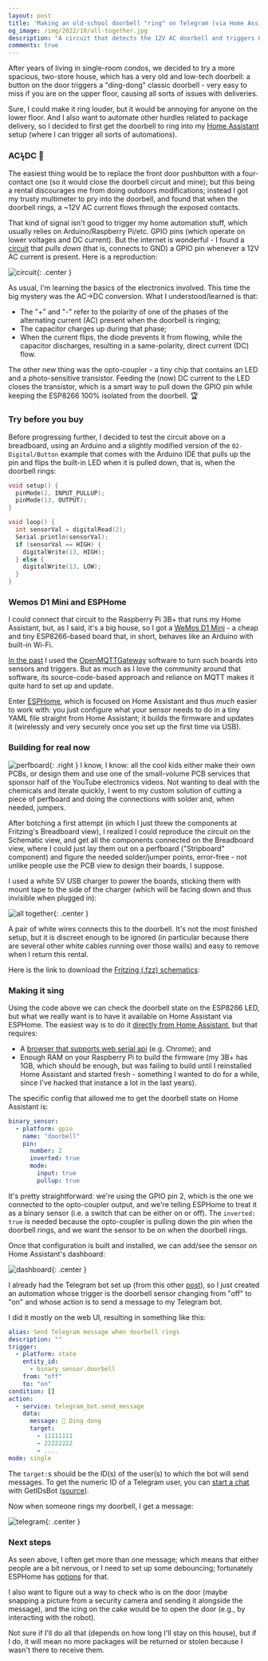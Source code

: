 ```yaml
---
layout: post
title: 'Making an old-school doorbell "ring" on Telegram (via Home Assistant + ESPHome + ESP8266)'
og_image: /img/2022/10/all-together.jpg
description: "A circuit that detects the 12V AC doorbell and triggers Home Assistant via an ESP8226 (Wemos D1 Mini board) and ESPHome"
comments: true
---
```


After years of living in single-room condos, we decided to try a more spacious, two-store house, which has a very old and low-tech doorbell: a button on the door triggers a "ding-dong" classic doorbell - very easy to miss if you are on the upper floor, causing all sorts of issues with deliveries.

Sure, I could make it ring louder, but it would be annoying for anyone on the lower floor. And I also want to automate other hurdles related to package delivery, so I decided to first get the  doorbell to ring into my [Home Assistant](https://www.home-assistant.io/) setup (where I can trigger all sorts of automations).

<!--more-->

### ACϟDC 🤘

The easiest thing would be to replace the front door pushbutton with a four-contact one (so it would close the doorbell circuit and mine); but this being a rental discourages me from doing outdoors modifications; instead I got my trusty multimeter to pry into the doorbell, and found that when the doorbell rings, a ~12V AC current flows through the exposed contacts.

That kind of signal isn't good to trigger my home automation stuff, which usually relies on Arduino/Raspberry Pi/etc. GPIO pins (which operate on lower voltages and DC current). But the internet is wonderful - I found a [circuit](https://forum.arduino.cc/t/sensing-12v/202885/3) that _pulls down_ (that is, connects to GND) a GPIO pin whenever a 12V AC current is present. Here is a reproduction:

![circuit](/img/2022/10/ring_circuit.png){: .center }

As usual, I'm learning the basics of the electronics involved. This time the big mystery was the AC->DC conversion. What I understood/learned is that:

- The "+" and "-" refer to the polarity of one of the phases of the alternating current (AC) present when the doorbell is ringing;
- The capacitor charges up during that phase;
- When the current flips, the diode prevents it from flowing, while the capacitor discharges, resulting in a same-polarity, direct current (DC) flow.

The other new thing was the opto-coupler - a tiny chip that contains an LED and a photo-sensitive transistor. Feeding the (now) DC current to the LED closes the transistor, which is a smart way to pull down the GPIO pin while keeping the ESP8266 100% isolated from the doorbell. 🏆

### Try before you buy

Before progressing further, I decided to test the circuit above on a breadboard, using an Arduino and a slightly modified version of the `02-Digital/Button` example that comes with the Arduino IDE that pulls up the pin and flips the built-in LED when it is pulled down, that is, when the doorbell rings:

```c
void setup() {
  pinMode(2, INPUT_PULLUP);
  pinMode(13, OUTPUT);
}

void loop() {
  int sensorVal = digitalRead(2);
  Serial.println(sensorVal);
  if (sensorVal == HIGH) {
    digitalWrite(13, HIGH);
  } else {
    digitalWrite(13, LOW);
  }
}
```

### Wemos D1 Mini and ESPHome

I could connect that circuit to the Raspberry Pi 3B+ that runs my Home Assistant, but, as I said, it's a big house, so I got a [WeMos D1 Mini](https://makersportal.com/blog/2019/6/12/wemos-d1-mini-esp8266-arduino-wifi-board) - a cheap and tiny ESP8266-based board that, in short, behaves like an Arduino with built-in Wi-Fi.

[In the past](https://chester.me/archives/2019/07/cheap-433mhz-leak-detectors-home-assistant-arduino-openmqttgateway-telegram-alerts/) I used the [OpenMQTTGateway](https://github.com/1technophile/OpenMQTTGateway) software to turn such boards into sensors and triggers. But as much as I love the community around that software, its source-code-based approach and reliance on MQTT makes it quite hard to set up and update.

Enter [ESPHome](https://esphome.io/), which is focused on Home Assistant and thus _much_ easier to work with: you just configure what your sensor needs to do in a tiny YAML file straight from Home Assistant; it builds the firmware and updates it (wirelessly and very securely once you set up the first time via USB).

### Building for real now

![perfboard](/img/2022/10/ring_perfboard.png){: .right }
 I know, I know: all the cool kids either make their own PCBs, or design them and use one of the small-volume PCB services that sponsor half of the YouTube electronics videos. Not wanting to deal with the chemicals and iterate quickly, I went to my custom solution of cutting a piece of perfboard and doing the connections with solder and, when needed, jumpers.

After botching a first attempt (in which I just threw the components at Fritzing's Breadboard view), I realized I could reproduce the circuit on the Schematic view, and get all the components connected on the Breadboard view, where I could just lay them out on a perfboard ("Stripboard" component) and figure the needed solder/jumper points, error-free - not unlike people use the PCB view to design their boards, I suppose.

I used a white 5V USB charger to power the boards, sticking them with mount tape to the side of the charger (which will be facing down and thus invisible when plugged in):

![all together](/img/2022/10/all-together.jpg){: .center }

A pair of white wires connects this to the doorbell. It's not the most finished setup, but it is discreet enough to be ignored (in particular because there are several other white cables running over those walls) and easy to remove when I return this rental.

Here is the link to download the [Fritzing (.fzz) schematics](/img/2022/10/ring-detection.fzz):

### Making it sing

Using the code above we can check the doorbell state on the ESP8266 LED, but what we really want is to have it available on Home Assistant via ESPHome. The easiest way is to do it [directly from Home Assistant](https://esphome.io/guides/getting_started_hassio.html), but that requires:

- A [browser that supports web serial api](https://caniuse.com/web-serial) (e.g. Chrome); and
- Enough RAM on your Raspberry Pi to build the firmware (my 3B+ has 1GB, which should be enough, but was failing to build until I reinstalled Home Assistant and started fresh - something I wanted to do for a while, since I've hacked that instance a lot in the last years).

The specific config that allowed me to get the doorbell state on Home Assistant is:

```yaml
binary_sensor:
  - platform: gpio
    name: "doorbell"
    pin:
      number: 2
      inverted: true
      mode:
        input: true
        pullup: true
```

It's pretty straightforward: we're using the GPIO pin 2, which is the one we connected to the opto-coupler output, and we're telling ESPHome to treat it as a binary sensor (i.e. a switch that can be either on or off). The `inverted: true` is needed because the opto-coupler is pulling down the pin when the doorbell rings, and we want the sensor to be on when the doorbell rings.

Once that configuration is built and installed, we can add/see the sensor on Home Assistant's dashboard:

![dashboard](/img/2022/10/doorbell-ha.jpg){: .center }

I already had the Telegram bot set up (from this other [post](/archives/2019/07/cheap-433mhz-leak-detectors-home-assistant-arduino-openmqttgateway-telegram-alerts/)), so I just created an automation whose trigger is the doorbell sensor changing from "off" to "on" and whose action is to send a message to my Telegram bot.

I did it mostly on the web UI, resulting in something like this:

```yaml
alias: Send Telegram message when doorbell rings
description: ""
trigger:
  - platform: state
    entity_id:
      - binary_sensor.doorbell
    from: "off"
    to: "on"
condition: []
action:
  - service: telegram_bot.send_message
    data:
      message: 🔔 Ding dong
      target:
        - 11111111
        - 22222222
        - ....
mode: single
```

The `target:`s should be the ID(s) of the user(s) to which the bot will send messages. To get the numeric ID of a Telegram user, you can [start a chat](https://t.me/GetIDsBot) with GetIDsBot ([source](https://github.com/wjclub/telegram-bot-getids)).

Now when someone rings my doorbell, I get a message:

![telegram](/img/2022/10/telegram.png){: .center }

### Next steps

As seen above, I often get more than one message; which means that either people are a bit nervous, or I need to set up some debouncing; fortunately ESPHome has [options](https://esphome.io/components/binary_sensor/gpio.html#debouncing-values) for that.

I also want to figure out a way to check who is on the door (maybe snapping a picture from a security camera and sending it alongside the message), and the icing on the cake would be to open the door (e.g., by interacting with the robot).

Not sure if I'll do all that (depends on how long I'll stay on this house), but if I do, it will mean no more packages will be returned or stolen because I wasn't there to receive them.
